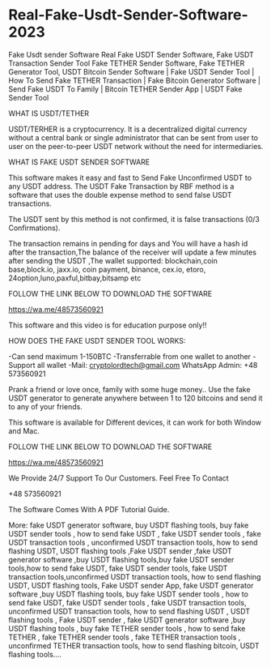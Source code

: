 # Real-Fake-Usdt-Sender-Software-2023
Fake Usdt sender Software 
Real Fake USDT Sender Software, Fake USDT Transaction Sender Tool
Fake TETHER Sender Software, Fake TETHER Generator Tool, USDT Bitcoin Sender Software | Fake  USDT Sender Tool | How To Send Fake TETHER Transaction | Fake Bitcoin Generator Software | Send Fake USDT To Family | Bitcoin TETHER Sender App | USDT Fake Sender Tool

WHAT IS USDT/TETHER

USDT/TERHER is a cryptocurrency. It is a decentralized digital currency without a central bank or single administrator that can be sent from user to user on the peer-to-peer USDT network without the need for intermediaries.

WHAT IS FAKE USDT SENDER SOFTWARE 

This software makes it easy and fast to Send Fake Unconfirmed USDT to any USDT address. The USDT Fake Transaction by RBF method is a software that uses the double expense method to send false USDT transactions.

The USDT sent by this method is not confirmed, it is false transactions (0/3 Confirmations).

The transaction remains in pending for days and You will have a hash id after the transaction,The balance of the receiver will update a few minutes after sending the USDT ,The wallet supported: blockchain,coin base,block.io, jaxx.io, coin payment, binance, cex.io, etoro, 24option,luno,paxful,bitbay,bitsamp etc

FOLLOW THE LINK BELOW TO DOWNLOAD THE SOFTWARE 

https://wa.me/48573560921

This software and this video is for education purpose only!!

HOW DOES THE FAKE USDT SENDER TOOL WORKS:

-Can send maximum 1-150BTC
-Transferrable from one wallet to another
-Support all wallet
-Mail: cryptolordtech@gmail.com
WhatsApp Admin: +48 573560921

Prank a friend or love once, family with some huge money..
Use the fake USDT generator to generate anywhere between 1 to 120 bitcoins and send it to any of your friends.

This software is available for Different devices, it can work for both Window and Mac.

FOLLOW THE LINK BELOW TO DOWNLOAD THE SOFTWARE 

https://wa.me/48573560921

We Provide 24/7 Support To Our Customers. Feel Free To Contact

+48 573560921

The Software Comes With A PDF Tutorial Guide.


More: fake USDT generator software, buy USDT flashing tools, buy fake USDT sender tools , how to send fake USDT , fake USDT sender tools , fake USDT transaction tools , unconfirmed USDT transaction tools, how to send flashing USDT, USDT flashing tools ,Fake USDT sender ,fake USDT generator software ,buy USDT flashing tools,buy fake USDT sender tools,how to send fake USDT, fake USDT sender tools, fake USDT transaction tools,unconfirmed USDT transaction tools, how to send flashing USDT, USDT flashing tools, Fake USDT sender App, fake USDT generator software ,buy  USDT flashing tools, buy fake USDT sender tools , how to send fake USDT, fake USDT sender tools , fake USDT transaction tools, unconfirmed USDT transaction tools, how to send flashing USDT , USDT flashing tools , Fake USDT sender , fake USDT generator software ,buy USDT flashing tools , buy fake TETHER sender tools , how to send fake TETHER , fake TETHER sender tools , fake TETHER transaction tools , unconfirmed TETHER transaction tools, how to send flashing bitcoin, USDT flashing tools....
